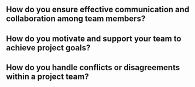 ## How do you ensure effective communication and collaboration among team members?
## How do you motivate and support your team to achieve project goals?
## How do you handle conflicts or disagreements within a project team?
